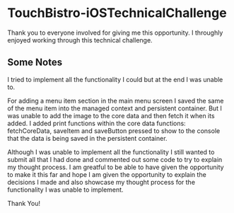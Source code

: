# TouchBistro-iOSTechnicalChallenge

Thank you to everyone involved for giving me this opportunity. I throughly enjoyed working through this technical challenge.

## Some Notes

I tried to implement all the functionality I could but at the end I was unable to.

For adding a menu item section in the main menu screen I saved the same of the menu item into the managed context and persistent container. But
I was unable to add the image to the core data and then fetch it when its added. I added print functions within the core data functions: fetchCoreData, saveItem and saveButton pressed
to show to the console that the data is being saved in the persistent container.

Although I was unable to implement all the functionality I still wanted to submit all that I had done and commented out some code to try to explain my thought process.
I am greatful to be able to have given the opportunity to make it this far and hope I am given the opportunity to explain the decisions I made 
and also showcase my thought process for the functionality I was unable to implement. 

Thank You!

